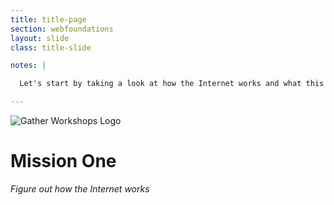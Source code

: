 ```yaml
---
title: title-page
section: webfoundations
layout: slide
class: title-slide

notes: |

  Let's start by taking a look at how the Internet works and what this means for us as coders.

---
```



![Gather Workshops Logo](/Building-the-Web/images/gw_logo.png)

# Mission One
_Figure out how the Internet works_
